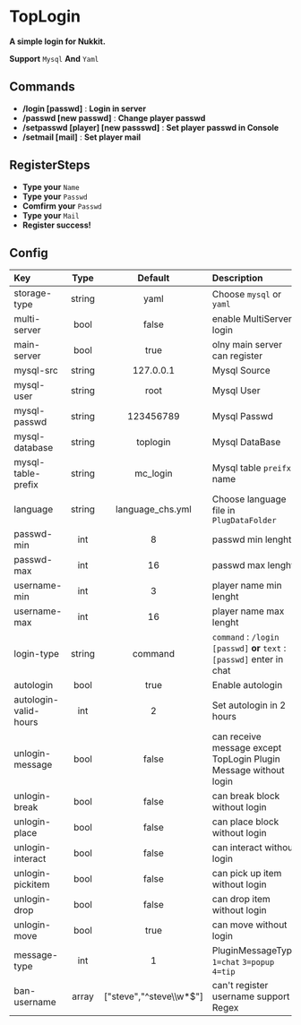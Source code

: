 # TopLogin


**A simple login for Nukkit.**


**Support** `Mysql` **And** `Yaml`


## Commands


- **/login [passwd]** : **Login in server**
- **/passwd [new passwd]** : **Change player passwd**
- **/setpasswd [player] [new passswd]** : **Set player passwd in Console**
- **/setmail [mail]** : **Set player mail**


## RegisterSteps


- **Type your** `Name`
- **Type your** `Passwd`
- **Comfirm your** `Passwd`
- **Type your** `Mail`
- **Register success!**


## Config


| Key  | Type | Default | Description |
| :------ | :--: | :----: | :-------------- |
|storage-type | string | yaml | Choose `mysql` or `yaml`|
|multi-server | bool | false | enable MultiServer login|
|main-server| bool | true | olny main server can register |
|mysql-src| string | 127.0.0.1 | Mysql Source |
|mysql-user| string | root | Mysql User |
|mysql-passwd | string | 123456789 | Mysql Passwd|
|mysql-database | string | toplogin | Mysql DataBase |
|mysql-table-prefix | string | mc_login | Mysql table `preifx` name|
|language | string | language_chs.yml | Choose language file in `PlugDataFolder`|
|passwd-min | int | 8 | passwd min lenght |
|passwd-max | int | 16 | passwd max lenght |
|username-min | int | 3 | player name min lenght |
|username-max | int | 16 | player name max lenght |
|login-type | string | command |  `command` : `/login [passwd]` **or** `text` : `[passwd]` enter in chat|
|autologin | bool | true | Enable autologin |
|autologin-valid-hours | int | 2 | Set autologin in 2 hours |
|unlogin-message | bool | false | can receive message except TopLogin Plugin Message without login |
|unlogin-break | bool | false | can break block without login |
|unlogin-place | bool | false | can place block without login |
|unlogin-interact | bool | false | can interact without login |
|unlogin-pickitem | bool | false | can pick up item without login |
|unlogin-drop | bool | false | can drop item without login |
|unlogin-move | bool | true | can move without login |
|message-type | int | 1 | PluginMessageType `1=chat` `3=popup` `4=tip` |
|ban-username | array | ["steve","^steve\\\w*$"] | can't register username support Regex |
